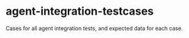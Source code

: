 # agent-integration-testcases
Cases for all agent integration tests, and expected data for each case.

